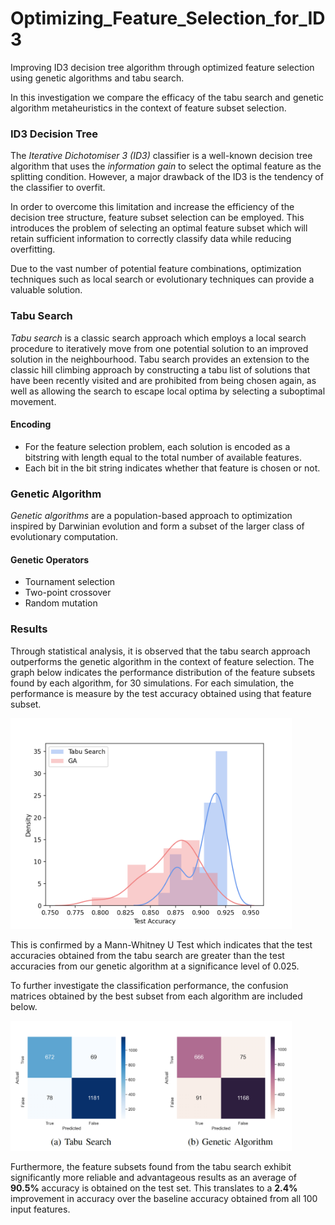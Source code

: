 # Optimizing_Feature_Selection_for_ID3
Improving ID3 decision tree algorithm through optimized feature selection using genetic algorithms and tabu search.

In this investigation we compare the efficacy of the tabu search and genetic algorithm metaheuristics in the context of feature subset selection.



### ID3 Decision Tree

The *Iterative Dichotomiser 3 (ID3)* classifier is a well-known decision tree algorithm that uses the *information gain* to select the optimal feature as the splitting condition. However, a major drawback of the ID3 is the tendency of the classifier to overfit. 

In order to overcome this limitation and increase the efficiency of the decision tree structure, feature subset selection can be employed. This introduces
the problem of selecting an optimal feature subset which will retain sufficient information to correctly classify data while reducing overfitting. 

Due to the vast number of potential feature combinations, optimization techniques such as local search or evolutionary techniques can provide a valuable solution.



### Tabu Search

*Tabu search* is a classic search approach which employs a local search procedure to iteratively move from one potential solution to an improved solution in the neighbourhood. Tabu search provides an extension to the classic hill climbing approach by constructing a tabu list of solutions that have been recently visited and are prohibited from being chosen again, as well as allowing the search to escape local optima by selecting a suboptimal movement.

#### Encoding

- For the feature selection problem, each solution is encoded as a bitstring with length equal to the total number of available features. 
- Each bit in the bit string indicates whether that feature is chosen or not.




### Genetic Algorithm

*Genetic algorithms* are a population-based approach to optimization inspired by Darwinian evolution and form a subset of the larger class of evolutionary computation. 

#### Genetic Operators 

- Tournament selection
- Two-point crossover 
- Random mutation



### Results

Through statistical analysis, it is observed that the tabu search approach outperforms the genetic algorithm in the context of feature selection. The graph below indicates the performance distribution of the feature subsets found by each algorithm, for 30 simulations. For each simulation, the performance is measure by the test accuracy obtained using that feature subset.

<img src="ts_ga_performance_distribution.png" alt="performance distributions." width="450"/>

This is confirmed by a Mann-Whitney U Test which indicates that the test accuracies obtained from the tabu search are greater than the test accuracies from our genetic algorithm at a significance level of 0.025.

To further investigate the classification performance, the confusion matrices obtained by the best subset from each algorithm are included below.


<img src="confusion_matrices.png" alt="confusion matrices" width="450"/>


Furthermore, the feature subsets found from the tabu search exhibit significantly more reliable and advantageous results as an average of **90.5%** accuracy is obtained on the test set. This translates to a **2.4%** improvement in accuracy over the baseline accuracy obtained from all 100 input features.
